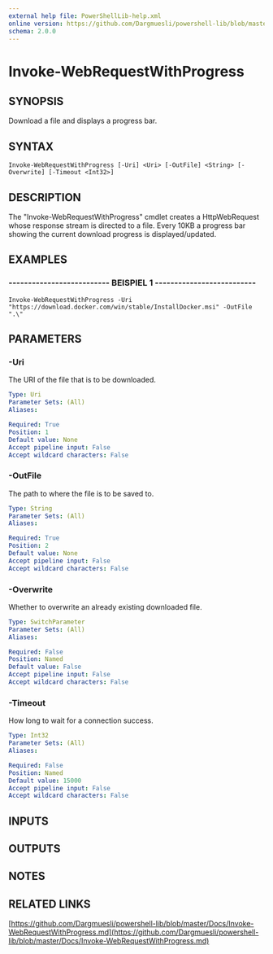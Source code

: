 ```yaml
---
external help file: PowerShellLib-help.xml
online version: https://github.com/Dargmuesli/powershell-lib/blob/master/Docs/Invoke-WebRequestWithProgress.md
schema: 2.0.0
---
```


# Invoke-WebRequestWithProgress

## SYNOPSIS
Download a file and displays a progress bar.

## SYNTAX

```
Invoke-WebRequestWithProgress [-Uri] <Uri> [-OutFile] <String> [-Overwrite] [-Timeout <Int32>]
```

## DESCRIPTION
The "Invoke-WebRequestWithProgress" cmdlet creates a HttpWebRequest whose response stream is directed to a file.
Every 10KB a progress bar showing the current download progress is displayed/updated.

## EXAMPLES

### -------------------------- BEISPIEL 1 --------------------------
```
Invoke-WebRequestWithProgress -Uri "https://download.docker.com/win/stable/InstallDocker.msi" -OutFile ".\"
```

## PARAMETERS

### -Uri
The URI of the file that is to be downloaded.

```yaml
Type: Uri
Parameter Sets: (All)
Aliases: 

Required: True
Position: 1
Default value: None
Accept pipeline input: False
Accept wildcard characters: False
```

### -OutFile
The path to where the file is to be saved to.

```yaml
Type: String
Parameter Sets: (All)
Aliases: 

Required: True
Position: 2
Default value: None
Accept pipeline input: False
Accept wildcard characters: False
```

### -Overwrite
Whether to overwrite an already existing downloaded file.

```yaml
Type: SwitchParameter
Parameter Sets: (All)
Aliases: 

Required: False
Position: Named
Default value: False
Accept pipeline input: False
Accept wildcard characters: False
```

### -Timeout
How long to wait for a connection success.

```yaml
Type: Int32
Parameter Sets: (All)
Aliases: 

Required: False
Position: Named
Default value: 15000
Accept pipeline input: False
Accept wildcard characters: False
```

## INPUTS

## OUTPUTS

## NOTES

## RELATED LINKS

[https://github.com/Dargmuesli/powershell-lib/blob/master/Docs/Invoke-WebRequestWithProgress.md](https://github.com/Dargmuesli/powershell-lib/blob/master/Docs/Invoke-WebRequestWithProgress.md)

